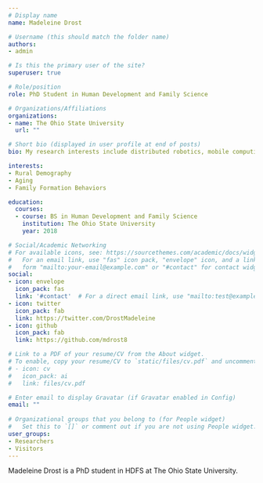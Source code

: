 ```yaml
---
# Display name
name: Madeleine Drost

# Username (this should match the folder name)
authors:
- admin

# Is this the primary user of the site?
superuser: true

# Role/position
role: PhD Student in Human Development and Family Science

# Organizations/Affiliations
organizations:
- name: The Ohio State University
  url: ""

# Short bio (displayed in user profile at end of posts)
bio: My research interests include distributed robotics, mobile computing and programmable matter.

interests:
- Rural Demography
- Aging
- Family Formation Behaviors

education:
  courses:
  - course: BS in Human Development and Family Science
    institution: The Ohio State University
    year: 2018

# Social/Academic Networking
# For available icons, see: https://sourcethemes.com/academic/docs/widgets/#icons
#   For an email link, use "fas" icon pack, "envelope" icon, and a link in the
#   form "mailto:your-email@example.com" or "#contact" for contact widget.
social:
- icon: envelope
  icon_pack: fas
  link: '#contact'  # For a direct email link, use "mailto:test@example.org".
- icon: twitter
  icon_pack: fab
  link: https://twitter.com/DrostMadeleine
- icon: github
  icon_pack: fab
  link: https://github.com/mdrost8

# Link to a PDF of your resume/CV from the About widget.
# To enable, copy your resume/CV to `static/files/cv.pdf` and uncomment the lines below.  
# - icon: cv
#   icon_pack: ai
#   link: files/cv.pdf

# Enter email to display Gravatar (if Gravatar enabled in Config)
email: ""
  
# Organizational groups that you belong to (for People widget)
#   Set this to `[]` or comment out if you are not using People widget.  
user_groups:
- Researchers
- Visitors
---
```


Madeleine Drost is a PhD student in HDFS at The Ohio State University. 
